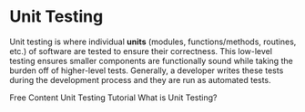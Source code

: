# Unit Testing

Unit testing is where individual __units__ (modules, functions/methods, routines, etc.) of software are tested to ensure their correctness. This low-level testing ensures smaller components are functionally sound while taking the burden off of higher-level tests. Generally, a developer writes these tests during the development process and they are run as automated tests.

<ResourceGroupTitle>Free Content</ResourceGroupTitle>
<BadgeLink colorScheme='yellow' badgeText='Read' href='https://www.guru99.com/unit-testing-guide.html'>Unit Testing Tutorial</BadgeLink>
<BadgeLink badgeText='Watch' href='https://youtu.be/3kzHmaeozDI'>What is Unit Testing?</BadgeLink>
